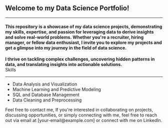 <div>
  <h2>Welcome to my Data Science Portfolio! </h2> <hr/>
<h4>This repository is a showcase of my data science projects, demonstrating my skills, expertise, and passion for leveraging data to derive insights and solve real-world problems. Whether you're a recruiter, hiring manager, or fellow data enthusiast, I invite you to explore my projects and get a glimpse into my journey in the field of data science.</h4>
</div>
<div> <strong>
  I thrive on tackling complex challenges, uncovering hidden patterns in data, and translating insights into actionable solutions.
</strong> </div>
<div>
  Skills<hr>
  <ul>
  <li>Data Analysis and Visualization</li>
<li>Machine Learning and Predictive Modeling</li>
<li>SQL and Database Management</li>
<li>Data Cleaning and Preprocessing</li>
    
  </ul>


<div>Feel free to contact me, If you're interested in collaborating on projects, discussing opportunities, or simply connecting with me, feel free to reach out via email at [your-email@example.com] or connect with me on LinkedIn.</div>
